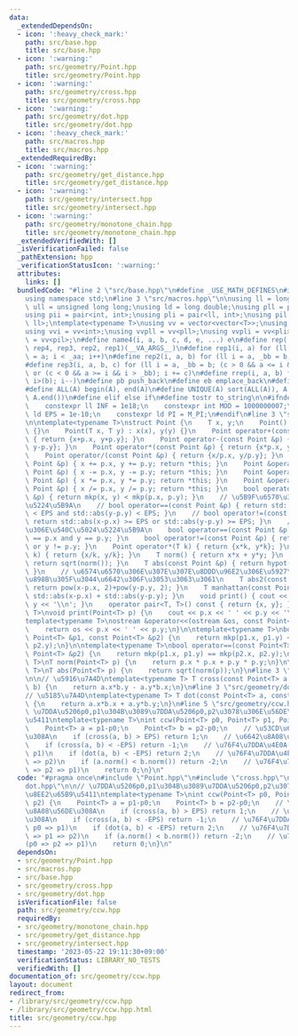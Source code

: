 ```yaml
---
data:
  _extendedDependsOn:
  - icon: ':heavy_check_mark:'
    path: src/base.hpp
    title: src/base.hpp
  - icon: ':warning:'
    path: src/geometry/Point.hpp
    title: src/geometry/Point.hpp
  - icon: ':warning:'
    path: src/geometry/cross.hpp
    title: src/geometry/cross.hpp
  - icon: ':warning:'
    path: src/geometry/dot.hpp
    title: src/geometry/dot.hpp
  - icon: ':heavy_check_mark:'
    path: src/macros.hpp
    title: src/macros.hpp
  _extendedRequiredBy:
  - icon: ':warning:'
    path: src/geometry/get_distance.hpp
    title: src/geometry/get_distance.hpp
  - icon: ':warning:'
    path: src/geometry/intersect.hpp
    title: src/geometry/intersect.hpp
  - icon: ':warning:'
    path: src/geometry/monotone_chain.hpp
    title: src/geometry/monotone_chain.hpp
  _extendedVerifiedWith: []
  _isVerificationFailed: false
  _pathExtension: hpp
  _verificationStatusIcon: ':warning:'
  attributes:
    links: []
  bundledCode: "#line 2 \"src/base.hpp\"\n#define _USE_MATH_DEFINES\n#include <bits/stdc++.h>\n\
    using namespace std;\n#line 3 \"src/macros.hpp\"\n\nusing ll = long long;\nusing\
    \ ull = unsigned long long;\nusing ld = long double;\nusing pll = pair<ll, ll>;\n\
    using pii = pair<int, int>;\nusing pli = pair<ll, int>;\nusing pil = pair<int,\
    \ ll>;\ntemplate<typename T>\nusing vv = vector<vector<T>>;\nusing vvl = vv<ll>;\n\
    using vvi = vv<int>;\nusing vvpll = vv<pll>;\nusing vvpli = vv<pli>;\nusing vvpil\
    \ = vv<pil>;\n#define name4(i, a, b, c, d, e, ...) e\n#define rep(...) name4(__VA_ARGS__,\
    \ rep4, rep3, rep2, rep1)(__VA_ARGS__)\n#define rep1(i, a) for (ll i = 0, _aa\
    \ = a; i < _aa; i++)\n#define rep2(i, a, b) for (ll i = a, _bb = b; i < _bb; i++)\n\
    #define rep3(i, a, b, c) for (ll i = a, _bb = b; (c > 0 && a <= i && i < _bb)\
    \ or (c < 0 && a >= i && i > _bb); i += c)\n#define rrep(i, a, b) for (ll i=(a);\
    \ i>(b); i--)\n#define pb push_back\n#define eb emplace_back\n#define mkp make_pair\n\
    #define ALL(A) begin(A), end(A)\n#define UNIQUE(A) sort(ALL(A)), A.erase(unique(ALL(A)),\
    \ A.end())\n#define elif else if\n#define tostr to_string\n\n#ifndef CONSTANTS\n\
    \    constexpr ll INF = 1e18;\n    constexpr int MOD = 1000000007;\n    constexpr\
    \ ld EPS = 1e-10;\n    constexpr ld PI = M_PI;\n#endif\n#line 3 \"src/geometry/Point.hpp\"\
    \n\ntemplate<typename T>\nstruct Point {\n    T x, y;\n    Point() : x(0), y(0)\
    \ {}\n    Point(T x, T y) : x(x), y(y) {}\n    Point operator+(const Point &p)\
    \ { return {x+p.x, y+p.y}; }\n    Point operator-(const Point &p) { return {x-p.x,\
    \ y-p.y}; }\n    Point operator*(const Point &p) { return {x*p.x, y*p.y}; }\n\
    \    Point operator/(const Point &p) { return {x/p.x, y/p.y}; }\n    Point &operator+=(const\
    \ Point &p) { x += p.x, y += p.y; return *this; }\n    Point &operator-=(const\
    \ Point &p) { x -= p.x, y -= p.y; return *this; }\n    Point &operator*=(const\
    \ Point &p) { x *= p.x, y *= p.y; return *this; }\n    Point &operator/=(const\
    \ Point &p) { x /= p.x, y /= p.y; return *this; }\n    bool operator<(const Point\
    \ &p) { return mkp(x, y) < mkp(p.x, p.y); }\n    // \u5B9F\u6570\u306E\u540C\u5024\
    \u5224\u5B9A\n    // bool operator==(const Point &p) { return std::abs(x-p.x)\
    \ < EPS and std::abs(y-p.y) < EPS; }\n    // bool operator!=(const Point &p) {\
    \ return std::abs(x-p.x) >= EPS or std::abs(y-p.y) >= EPS; }\n    // \u6574\u6570\
    \u306E\u540C\u5024\u5224\u5B9A\n    bool operator==(const Point &p) { return x\
    \ == p.x and y == p.y; }\n    bool operator!=(const Point &p) { return x != p.x\
    \ or y != p.y; }\n    Point operator*(T k) { return {x*k, y*k}; }\n    Point operator/(T\
    \ k) { return {x/k, y/k}; }\n    T norm() { return x*x + y*y; }\n    T abs() {\
    \ return sqrt(norm()); }\n    T abs(const Point &p) { return hypot(x-p.x, y-p.y);\
    \ }\n    // \u6574\u6570\u306E\u307E\u307E\u8DDD\u96E2\u306E\u5927\u5C0F\u3092\
    \u898B\u305F\u3044\u6642\u306F\u3053\u3063\u3061\n    T abs2(const Point &p) {\
    \ return pow(x-p.x, 2)+pow(y-p.y, 2); }\n    T manhattan(const Point &p) { return\
    \ std::abs(x-p.x) + std::abs(y-p.y); }\n    void print() { cout << x << ' ' <<\
    \ y << '\\n'; }\n    operator pair<T, T>() const { return {x, y}; }\n};\n\ntemplate<typename\
    \ T>\nvoid print(Point<T> p) {\n    cout << p.x << ' ' << p.y << '\\n';\n}\n\n\
    template<typename T>\nostream &operator<<(ostream &os, const Point<T> &p) {\n\
    \    return os << p.x << ' ' << p.y;\n}\n\ntemplate<typename T>\nbool operator<(const\
    \ Point<T> &p1, const Point<T> &p2) {\n    return mkp(p1.x, p1.y) < mkp(p2.x,\
    \ p2.y);\n}\n\ntemplate<typename T>\nbool operator==(const Point<T> &p1, const\
    \ Point<T> &p2) {\n    return mkp(p1.x, p1.y) == mkp(p2.x, p2.y);\n}\n\ntemplate<typename\
    \ T>\nT norm(Point<T> p) {\n    return p.x * p.x + p.y * p.y;\n}\n\ntemplate<typename\
    \ T>\nT abs(Point<T> p) {\n    return sqrt(norm(p));\n}\n#line 3 \"src/geometry/cross.hpp\"\
    \n\n// \u5916\u7A4D\ntemplate<typename T> T cross(const Point<T> a, const Point<T>\
    \ b) {\n    return a.x*b.y - a.y*b.x;\n}\n#line 3 \"src/geometry/dot.hpp\"\n\n\
    // \u5185\u7A4D\ntemplate<typename T> T dot(const Point<T> a, const Point<T> b)\
    \ {\n    return a.x*b.x + a.y*b.y;\n}\n#line 5 \"src/geometry/ccw.hpp\"\n\n//\
    \ \u7DDA\u5206p0,p1\u304B\u3089\u7DDA\u5206p0,p2\u3078\u306E\u56DE\u8EE2\u65B9\
    \u5411\ntemplate<typename T>\nint ccw(Point<T> p0, Point<T> p1, Point<T> p2) {\n\
    \    Point<T> a = p1-p0;\n    Point<T> b = p2-p0;\n    // \u53CD\u6642\u8A08\u56DE\
    \u308A\n    if (cross(a, b) > EPS) return 1;\n    // \u6642\u8A08\u56DE\u308A\n\
    \    if (cross(a, b) < -EPS) return -1;\n    // \u76F4\u7DDA\u4E0A(p2 => p0 =>\
    \ p1)\n    if (dot(a, b) < -EPS) return 2;\n    // \u76F4\u7DDA\u4E0A(p0 => p1\
    \ => p2)\n    if (a.norm() < b.norm()) return -2;\n    // \u76F4\u7DDA\u4E0A(p0\
    \ => p2 => p1)\n    return 0;\n}\n"
  code: "#pragma once\n#include \"Point.hpp\"\n#include \"cross.hpp\"\n#include \"\
    dot.hpp\"\n\n// \u7DDA\u5206p0,p1\u304B\u3089\u7DDA\u5206p0,p2\u3078\u306E\u56DE\
    \u8EE2\u65B9\u5411\ntemplate<typename T>\nint ccw(Point<T> p0, Point<T> p1, Point<T>\
    \ p2) {\n    Point<T> a = p1-p0;\n    Point<T> b = p2-p0;\n    // \u53CD\u6642\
    \u8A08\u56DE\u308A\n    if (cross(a, b) > EPS) return 1;\n    // \u6642\u8A08\u56DE\
    \u308A\n    if (cross(a, b) < -EPS) return -1;\n    // \u76F4\u7DDA\u4E0A(p2 =>\
    \ p0 => p1)\n    if (dot(a, b) < -EPS) return 2;\n    // \u76F4\u7DDA\u4E0A(p0\
    \ => p1 => p2)\n    if (a.norm() < b.norm()) return -2;\n    // \u76F4\u7DDA\u4E0A\
    (p0 => p2 => p1)\n    return 0;\n}\n"
  dependsOn:
  - src/geometry/Point.hpp
  - src/macros.hpp
  - src/base.hpp
  - src/geometry/cross.hpp
  - src/geometry/dot.hpp
  isVerificationFile: false
  path: src/geometry/ccw.hpp
  requiredBy:
  - src/geometry/monotone_chain.hpp
  - src/geometry/get_distance.hpp
  - src/geometry/intersect.hpp
  timestamp: '2023-05-22 19:11:30+09:00'
  verificationStatus: LIBRARY_NO_TESTS
  verifiedWith: []
documentation_of: src/geometry/ccw.hpp
layout: document
redirect_from:
- /library/src/geometry/ccw.hpp
- /library/src/geometry/ccw.hpp.html
title: src/geometry/ccw.hpp
---
```

